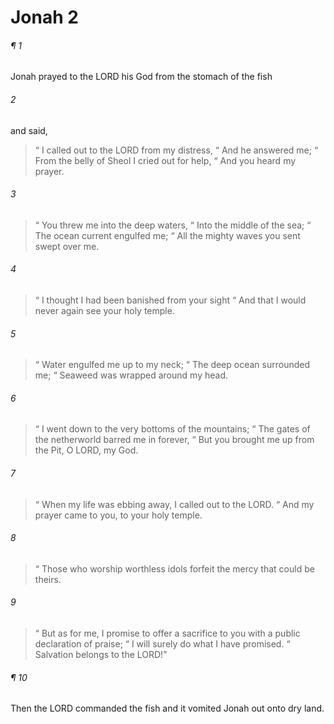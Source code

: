 # Jonah 2
###### ¶ 1
Jonah prayed to the LORD his God from the stomach of the fish
###### 2
and said,
>  “ I called out to the LORD from my distress,
>  “ And he answered me;
>  “ From the belly of Sheol I cried out for help,
>  “ And you heard my prayer.
###### 3
>  “ You threw me into the deep waters,
>  “ Into the middle of the sea;
>  “ The ocean current engulfed me;
>  “ All the mighty waves you sent swept over me.
###### 4
>  “ I thought I had been banished from your sight
>  “ And that I would never again see your holy temple.
###### 5
>  “ Water engulfed me up to my neck;
>  “ The deep ocean surrounded me;
>  “ Seaweed was wrapped around my head.
###### 6
>  “ I went down to the very bottoms of the mountains;
>  “ The gates of the netherworld barred me in forever,
>  “ But you brought me up from the Pit, O LORD, my God.
###### 7
>  “ When my life was ebbing away, I called out to the LORD.
>  “ And my prayer came to you, to your holy temple.
###### 8
>  “ Those who worship worthless idols forfeit the mercy that could be theirs.
###### 9
>  “ But as for me, I promise to offer a sacrifice to you with a public declaration of praise;
>  “ I will surely do what I have promised.
>  “ Salvation belongs to the LORD!”
###### ¶ 10
Then the LORD commanded the fish and it vomited Jonah out onto dry land.
